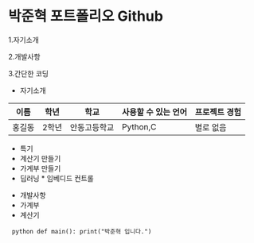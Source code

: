 # 박준혁 포트폴리오 Github

1.자기소개

2.개발사항

3.간단한 코딩

* 자기소개

이름 | 학년 | 학교 | 사용할 수 있는 언어 | 프로젝트 경험
---|---|---|---|---|
홍길동|2학년|안동고등학교|Python,C|별로 없음|

* 특기
 * 계산기 만들기
  * 가계부 만들기
   * 딥러닝
    * 임베디드 컨트롤

+ 개발사항
 + 가계부
  + 계산기

` ` `python
def main():
    print("박준혁 입니다.")
` ` `


